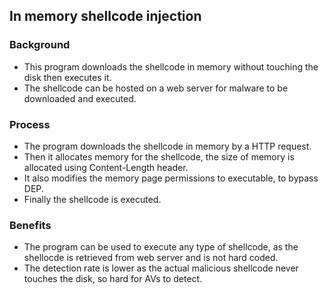 ## In memory shellcode injection

### Background
* This program downloads the shellcode in memory without touching the disk then executes it.
* The shellcode can be hosted on a web server for malware to be downloaded and executed.

### Process
* The program downloads the shellcode in memory by a HTTP request.
* Then it allocates memory for the shellcode, the size of memory is allocated using Content-Length header.
* It also modifies the memory page permissions to executable, to bypass DEP.
* Finally the shellcode is executed.

### Benefits
* The program can be used to execute any type of shellcode, as the shellocde is retrieved from web server and is not hard coded.
* The detection rate is lower as the actual malicious shellcode never touches the disk, so hard for AVs to detect.
